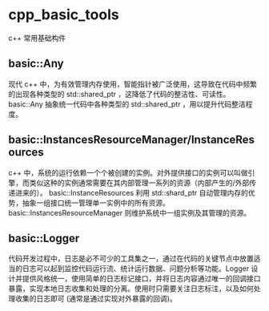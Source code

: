 # cpp_basic_tools
c++ 常用基础构件
## basic::Any
现代 c++ 中，为有效管理内存使用，智能指针被广泛使用，这导致在代码中频繁的出现各种类型的 std::shared_ptr ，这降低了代码的整洁性、可读性。
basic::Any 抽象统一代码中各种类型的 std::shared_ptr ，用以提升代码整洁程度。

## basic::InstancesResourceManager/InstanceResources
c++ 中，系统的运行依赖一个个被创建的实例。对外提供接口的实例可以叫做引擎，而类似这种的实例通常需要在其内部管理一系列的资源（内部产生的/外部传递进来的）。
basic::InstanceResources 利用 std::shard_ptr 自动管理内存的优势，抽象一组接口统一管理单一实例中的所有资源。
basic::InstancesResourceManager 则维护系统中一组实例及其管理的资源。

## basic::Logger
代码开发过程中，日志是必不可少的工具集之一，通过在代码的关键节点中放置适当的日志可以起到监控代码运行流、统计运行数据、问题分析等功能。Logger 设计并提供风格统一，使用简单的日志标记接口，并将日志内容通过唯一的回调接口暴露，实现本地日志收集和处理的分离。使用时只需要关注日志标注，以及如何处理收集的日志即可 (通常是通过实现对外暴露的回调)。